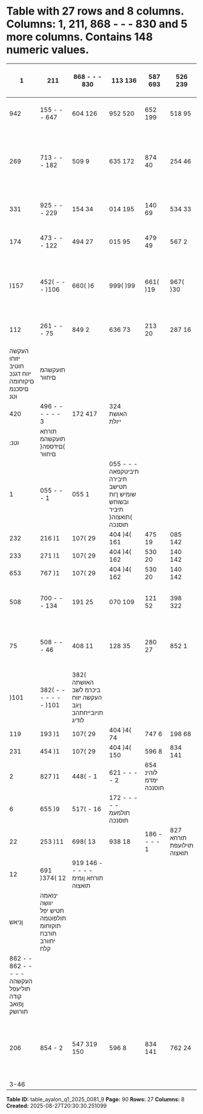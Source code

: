 # Table with 27 rows and 8 columns. Columns: 1, 211, 868 - - - 830 and 5 more columns. Contains 148 numeric values.

| 1 | 211 | 868 - - - 830 | 113 136 | 587 693 | 526 239 | 772 141 | 983 חוטיב יתורישמ תוסנכה |
|---|---|---|---|---|---|---|---|
| 942 | 155 - - - 647 | 604 126 | 952 520 | 652 199 | 518 95 | 033 חוטיב יתורישמ תואצוה |  |
| 269 | 713 - - - 182 | 509 9 | 635 172 | 874 40 | 254 46 | 950 םיקזחומ הנשמ יחוטיב ינפל חוטיב יתורישמ חוור |  |
| 331 | 925 - - - 229 | 154 34 | 014 195 | 140 69 | 534 33 | 237 הנשמ חוטיבמ תואצוה |  |
| 174 | 473 - - - 122 | 494 27 | 015 95 | 479 49 | 567 2 | 412 הנשמ חוטיבמ תוסנכה |  |
| )157 | 452( - - - )106 | 660( )6 | 999( )99 | 661( )19 | 967( )30 | 825( םיקזחומ הנשמ חוטיב יזוחמ וטנ תואצוה |  |
| 112 | 261 - - - 75 | 849 2 | 636 73 | 213 20 | 287 16 | 125 חוטיב יתורישמ חוור |  |
| העקשה יזוחו חוטיב יזוח דגנכ םיקזחומה םיסכנמ וטנ | תועקשהמ םיחוור |  |  |  |  |  |  |
| 420 | 496 - - - - - - 3 | 172 417 | 324 האושת ייולת |  |  |  |  |
| :וטנ | תורחא תועקשהמ )םידספה( םיחוור |  |  |  |  |  |  |
| 1 | 055 - - - 1 | 055 1 | 055 - - - תיביטקפאה תיבירה תטישב שומיש ךות ובשוחש תיביר )תואצוה( תוסנכה |  |  |  |  |
| 232 | 216 )1 | 107( 29 | 404 )4( 161 | 475 19 | 085 142 | 390 25 | 436 17 | 012 וטנ | תועקשהמ םירחא )םידספה( םיחוור |
| 233 | 271 )1 | 107( 29 | 404 )4( 162 | 530 20 | 140 142 | 390 25 | 436 17 | 012 וטנ | תורחא תועקשהמ )םידספה( םיחוור לכה ךס |
| 653 | 767 )1 | 107( 29 | 404 )4( 162 | 530 20 | 140 142 | 390 28 | 608 434 | 336 וטנ | תועקשהמ )םידספה( םיחוור לכה ךס |
| 508 | 700 - - - 134 | 191 25 | 070 109 | 121 52 | 398 322 | 111 חוטיב יזוחמ תועבונה וטנ | ןומימ תואצוה |
| 75 | 508 - - - 46 | 408 11 | 128 35 | 280 27 | 852 1 | 248 הנשמ חוטיב יזוחמ תועבונה וטנ | ןומימ תוסנכה |
| )101 | 382( - - - - - - - )101 | 382( האושתה ביכרמ לשב העקשה יזוח ןיגב תויובייחתהב לודיג |  |  |  |  |  |
| 119 | 193 )1 | 107( 29 | 404 )4( 74 | 747 6 | 198 68 | 549 4 | 062 12 | 091 וטנ | ןומימו תועקשהמ )דספה( חוור |
| 231 | 454 )1 | 107( 29 | 404 )4( 150 | 596 8 | 834 141 | 762 24 | 349 28 | 216 העקשהמו חוטיבמ וטנ | )דספה( חוור |
| 2 | 827 )1 | 448( - 1 | 621 - - - - 2 | 654 לוהינ ימדמ תוסנכה |  |  |  |
| 6 | 655 )9 | 517( - 16 | 172 - - - - - תולמעמ תוסנכה |  |  |  |  |
| 22 | 253 )11 | 698( 13 | 938 18 | 186 - - - - 1 | 827 תורחא תוילועפת תואצוה |  |  |
| 12 | 691 )374( 12 | 919 146 - - - - - תורחא ןומימ תואצוה |  |  |  |  |  |
| ןניאש | ינזאמה יוושה תטיש יפל תולפוטמה תוקזחומ תורבח יחוורב קלח |  |  |  |  |  |  |
| 862 - - 862 - - - - - העקשהה תוליעפל קודה ןפואב תורושק |  |  |  |  |  |  |  |
| 206 | 854 - 2 | 547 319 150 | 596 8 | 834 141 | 762 24 | 349 29 | 043 הסנכהה לע םיסימ ינפל ללוכ חוור לכ ךס |
| 3-46 |  |  |  |  |  |  |  |

**Table ID:** table_ayalon_q1_2025_0081_9
**Page:** 90
**Rows:** 27
**Columns:** 8
**Created:** 2025-08-27T20:30:30.251099
